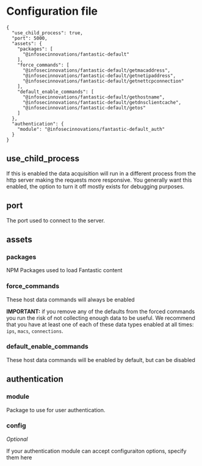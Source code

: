 # Configuration file

```
{
  "use_child_process": true,
  "port": 5000,
  "assets": {
    "packages": [
      "@infosecinnovations/fantastic-default"
    ],
    "force_commands": [
      "@infosecinnovations/fantastic-default/getmacaddress",
      "@infosecinnovations/fantastic-default/getnetipaddress",
      "@infosecinnovations/fantastic-default/getnettcpconnection"
    ],
    "default_enable_commands": [
      "@infosecinnovations/fantastic-default/gethostname",
      "@infosecinnovations/fantastic-default/getdnsclientcache",
      "@infosecinnovations/fantastic-default/getos"
    ]
  },
  "authentication": {
    "module": "@infosecinnovations/fantastic-default_auth"
  }
}
```

## use_child_process

If this is enabled the data acquisition will run in a different process from the http server making the requests more responsive. You generally want this enabled, the option to turn it off mostly exists for debugging purposes.

## port

The port used to connect to the server.

## assets

### packages

NPM Packages used to load Fantastic content

### force_commands

These host data commands will always be enabled

**IMPORTANT:** if you remove any of the defaults from the forced commands you run the risk of not collecting enough data to be useful. We recommend that you have at least one of each of these data types enabled at all times: `ips`, `macs`, `connections`.

### default_enable_commands

These host data commands will be enabled by default, but can be disabled

## authentication

### module

Package to use for user authentication.

### config

*Optional*

If your authentication module can accept configuraiton options, specify them here